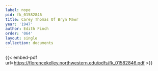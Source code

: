 ```yaml
---
label: nope
pid: fk_01582846
title: Carey Thomas Of Bryn Mawr
year: '1947'
author: Edith Finch
order: '064'
layout: single
collection: documents
---
```



{{< embed-pdf url=https://florencekelley.northwestern.edu/pdfs/fk_01582846.pdf >}}